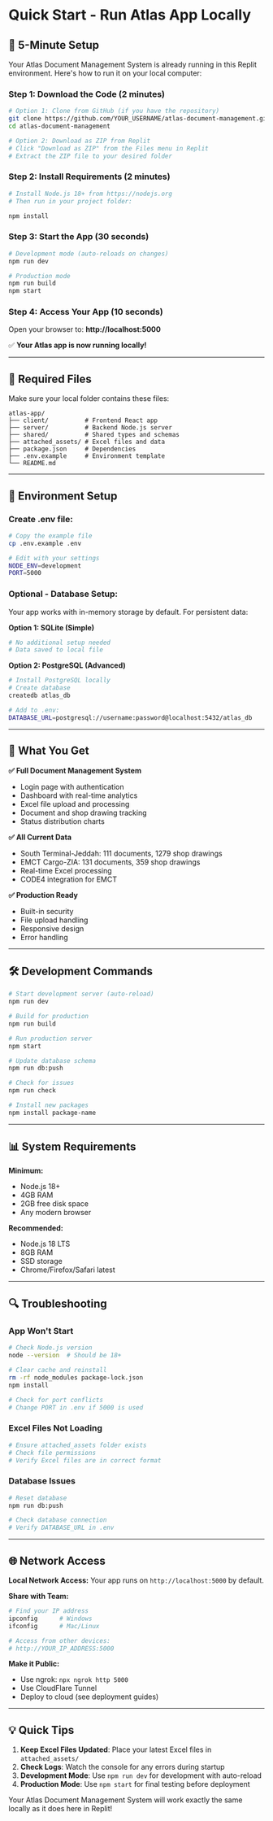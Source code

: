 # Quick Start - Run Atlas App Locally

## 🚀 5-Minute Setup

Your Atlas Document Management System is already running in this Replit environment. Here's how to run it on your local computer:

### Step 1: Download the Code (2 minutes)
```bash
# Option 1: Clone from GitHub (if you have the repository)
git clone https://github.com/YOUR_USERNAME/atlas-document-management.git
cd atlas-document-management

# Option 2: Download as ZIP from Replit
# Click "Download as ZIP" from the Files menu in Replit
# Extract the ZIP file to your desired folder
```

### Step 2: Install Requirements (2 minutes)
```bash
# Install Node.js 18+ from https://nodejs.org
# Then run in your project folder:

npm install
```

### Step 3: Start the App (30 seconds)
```bash
# Development mode (auto-reloads on changes)
npm run dev

# Production mode
npm run build
npm start
```

### Step 4: Access Your App (10 seconds)
Open your browser to: **http://localhost:5000**

✅ **Your Atlas app is now running locally!**

---

## 📁 Required Files

Make sure your local folder contains these files:
```
atlas-app/
├── client/          # Frontend React app
├── server/          # Backend Node.js server
├── shared/          # Shared types and schemas
├── attached_assets/ # Excel files and data
├── package.json     # Dependencies
├── .env.example     # Environment template
└── README.md
```

---

## 🔧 Environment Setup

### Create .env file:
```bash
# Copy the example file
cp .env.example .env

# Edit with your settings
NODE_ENV=development
PORT=5000
```

### Optional - Database Setup:
Your app works with in-memory storage by default. For persistent data:

**Option 1: SQLite (Simple)**
```bash
# No additional setup needed
# Data saved to local file
```

**Option 2: PostgreSQL (Advanced)**
```bash
# Install PostgreSQL locally
# Create database
createdb atlas_db

# Add to .env:
DATABASE_URL=postgresql://username:password@localhost:5432/atlas_db
```

---

## 🎯 What You Get

**✅ Full Document Management System**
- Login page with authentication
- Dashboard with real-time analytics
- Excel file upload and processing
- Document and shop drawing tracking
- Status distribution charts

**✅ All Current Data**
- South Terminal-Jeddah: 111 documents, 1279 shop drawings
- EMCT Cargo-ZIA: 131 documents, 359 shop drawings
- Real-time Excel processing
- CODE4 integration for EMCT

**✅ Production Ready**
- Built-in security
- File upload handling
- Responsive design
- Error handling

---

## 🛠️ Development Commands

```bash
# Start development server (auto-reload)
npm run dev

# Build for production
npm run build

# Run production server
npm start

# Update database schema
npm run db:push

# Check for issues
npm run check

# Install new packages
npm install package-name
```

---

## 📊 System Requirements

**Minimum:**
- Node.js 18+
- 4GB RAM
- 2GB free disk space
- Any modern browser

**Recommended:**
- Node.js 18 LTS
- 8GB RAM
- SSD storage
- Chrome/Firefox/Safari latest

---

## 🔍 Troubleshooting

### App Won't Start
```bash
# Check Node.js version
node --version  # Should be 18+

# Clear cache and reinstall
rm -rf node_modules package-lock.json
npm install

# Check for port conflicts
# Change PORT in .env if 5000 is used
```

### Excel Files Not Loading
```bash
# Ensure attached_assets folder exists
# Check file permissions
# Verify Excel files are in correct format
```

### Database Issues
```bash
# Reset database
npm run db:push

# Check database connection
# Verify DATABASE_URL in .env
```

---

## 🌐 Network Access

**Local Network Access:**
Your app runs on `http://localhost:5000` by default.

**Share with Team:**
```bash
# Find your IP address
ipconfig      # Windows
ifconfig      # Mac/Linux

# Access from other devices:
# http://YOUR_IP_ADDRESS:5000
```

**Make it Public:**
- Use ngrok: `npx ngrok http 5000`
- Use CloudFlare Tunnel
- Deploy to cloud (see deployment guides)

---

## 💡 Quick Tips

1. **Keep Excel Files Updated**: Place your latest Excel files in `attached_assets/`
2. **Check Logs**: Watch the console for any errors during startup
3. **Development Mode**: Use `npm run dev` for development with auto-reload
4. **Production Mode**: Use `npm start` for final testing before deployment

Your Atlas Document Management System will work exactly the same locally as it does here in Replit!